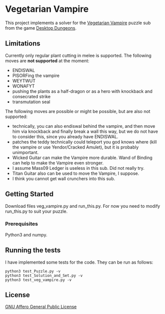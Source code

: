 # Vegetarian Vampire

This project implements a solver for the [Vegetarian Vampire](http://www.qcfdesign.com/wiki/DesktopDungeons/index.php?title=Vegetarian_Vampire) puzzle sub from the game [Desktop Dungeons](http://www.desktopdungeons.net).

## Limitations

Currently only regular plant cutting in melee is supported. The following moves are **not supported** at the moment:
- ENDISWAL
- PISORFing the vampire
- WEYTWUT
- WONAFYT
- pushing the plants as a half-dragon or as a hero with knockback and consecrated strike
- transmutation seal

The following moves are possible or might be possible, but are also not supported:
- technically, you can also endiswal behind the vampire, and then move him via knockback and finally break a wall this way,
  but we do not have to consider this, since you already have ENDISWAL.
- patches the teddy technically could teleport you god knows where (kill the vampire or use Yendor/Cracked Amulet), but it is probably unimportant.
- Wicked Guitar can make the Vampire more durable. Wand of Binding can help to make the Vampire even stronger.
- I assume Mass09 Ledger is useless in this sub. Did not really try.
- Titan Guitar also can be used to move the Vampire, I suppose.
- I think you cannot get wall crunchers into this sub.

## Getting Started

Download files veg_vampire.py and run_this.py. For now you need to modify run_this.py to suit your puzzle.

### Prerequisites

Python3 and numpy.

## Running the tests

I have implemented some tests for the code. They can be run as follows:

```
python3 test_Puzzle.py -v
python3 test_Solution_and_Set.py -v
python3 test_veg_vampire.py -v
```

## License
[GNU Affero General Public License](https://www.gnu.org/licenses/agpl.html)

